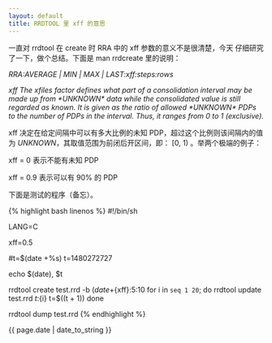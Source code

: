 ```yaml
---
layout: default
title: RRDTOOL 里 xff 的意思
---
```


一直对 rrdtool 在 create 时 RRA 中的 xff 参数的意义不是很清楚，今天
仔细研究了一下，做个总结。下面是 man rrdcreate 里的说明：

*RRA:_AVERAGE_ | MIN | MAX | LAST:xff:steps:rows*

*xff The xfiles factor defines what part of a consolidation interval may
be made up from \*UNKNOWN\* data while the consolidated value is still
regarded as known. It is given as the ratio of allowed \*UNKNOWN\* PDPs
to the number of PDPs in the interval. Thus, it ranges from 0 to 1
(exclusive).*

xff 决定在给定间隔中可以有多大比例的未知 PDP，超过这个比例则该间隔内的值
为 *UNKNOWN*，其取值范围为前闭后开区间，即： \[0, 1) 。举两个极端的例子：

xff = 0 表示不能有未知 PDP

xff = 0.9 表示可以有 90% 的 PDP

下面是测试的程序（备忘）。

{% highlight bash linenos %}
#!/bin/sh

LANG=C

xff=0.5

#t=$(date +%s)
t=1480272727

echo $(date), $t

rrdtool create test.rrd -b $(date +%s) --step 1 DS:temp:GAUGE:1:0:100 RRA:AVERAGE:${xff}:5:10
for i in `seq 1 20`; do
    rrdtool update test.rrd ${t}:${i}
    t=$((t + 1))
done

rrdtool dump test.rrd
{% endhighlight %}

{{ page.date | date_to_string }}
